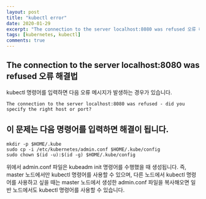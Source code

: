 ```yaml
---
layout: post
title: "kubectl error"
date: 2020-01-29
excerpt: "The connection to the server localhost:8080 was refused 오류 해결법"
tags: [kubernetes, kubectl]
comments: true
---
```


## The connection to the server localhost:8080 was refused 오류 해결법
kubectl 명령어를 입력하면 다음 오류 메시지가 발생하는 경우가 있습니다.

```
The connection to the server localhost:8080 was refused - did you specify the right host or port?
```

## 이 문제는 다음 명령어를 입력하면 해결이 됩니다.
```
mkdir -p $HOME/.kube
sudo cp -i /etc/kubernetes/admin.conf $HOME/.kube/config
sudo chown $(id -u):$(id -g) $HOME/.kube/config
```
위에서 admin.conf 파일은 kubeadm init 명령어를 수행했을 때 생성됩니다. 즉, master 노드에서만 kubectl 명령어를 사용할 수 있으며, 다른 노드에서 kubectl 명령어를 사용하고 싶을 때는 master 노드에서 생성한 admin.conf 파일을 복사해오면 일반 노드에서도 kubectl 명령어를 사용할 수 있습니다.

